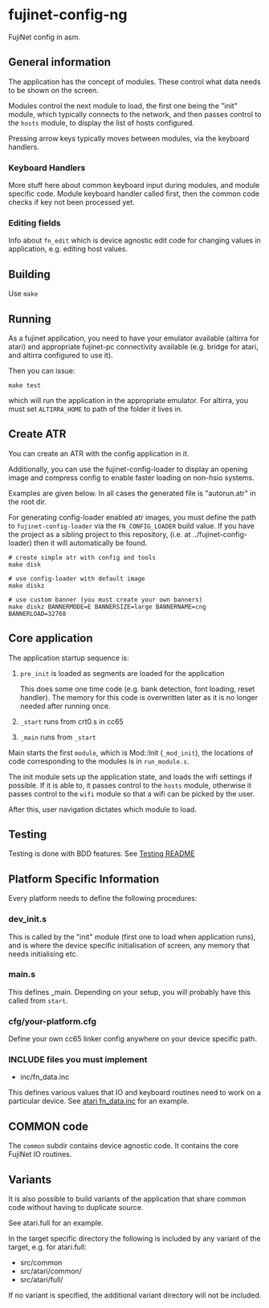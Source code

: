 # fujinet-config-ng

FujiNet config in asm.

## General information

The application has the concept of modules. These control what data needs to be shown on the screen.

Modules control the next module to load, the first one being the "init" module, which typically connects
to the network, and then passes control to the `hosts` module, to display the list of hosts configured.

Pressing arrow keys typically moves between modules, via the keyboard handlers.

### Keyboard Handlers

More stuff here about common keyboard input during modules, and module specific code. Module keyboard handler
called first, then the common code checks if key not been processed yet.

### Editing fields

Info about `fn_edit` which is device agnostic edit code for changing values in application, e.g. editing
host values.

## Building

Use `make`

## Running

As a fujinet application, you need to have your emulator available (altirra for atari) and appropriate fujinet-pc
connectivity available (e.g. bridge for atari, and altirra configured to use it).

Then you can issue:

```shell
make test
```

which will run the application in the appropriate emulator. For altirra, you must set `ALTIRRA_HOME` to path of the folder it lives in.

## Create ATR

You can create an ATR with the config application in it.

Additionally, you can use the fujinet-config-loader to display an opening image and compress config to enable faster loading on non-hsio systems.

Examples are given below. In all cases the generated file is "autorun.atr" in the root dir.

For generating config-loader enabled atr images, you must define the path to `fujinet-config-loader` via the `FN_CONFIG_LOADER` build value.
If you have the project as a sibling project to this repository, (i.e. at ../fujinet-config-loader) then it will automatically be found.

```shell
# create simple atr with config and tools
make disk

# use config-loader with default image
make diskz

# use custom banner (you must create your own banners)
make diskz BANNERMODE=E BANNERSIZE=large BANNERNAME=cng BANNERLOAD=32768 

```

## Core application

The application startup sequence is:

1. `pre_init` is loaded as segments are loaded for the application

    This does some one time code (e.g. bank detection, font loading, reset handler).
    The memory for this code is overwritten later as it is no longer needed after running once.

2. `_start` runs from crt0.s in cc65

3. `_main` runs from `_start`

Main starts the first `module`, which is Mod::Init (`_mod_init`), the locations of code
corresponding to the modules is in `run_module.s`.

The init module sets up the application state, and loads the wifi settings if possible.
If it is able to, it passes control to the `hosts` module, otherwise it passes control to
the `wifi` module so that a wifi can be picked by the user.

After this, user navigation dictates which module to load.

## Testing

Testing is done with BDD features. See [Testing README](testing/bdd-testing/README.md)

## Platform Specific Information

Every platform needs to define the following procedures:

### dev_init.s

This is called by the "init" module (first one to load when application runs), and is where
the device specific initialisation of screen, any memory that needs initialising etc.

### main.s

This defines _main. Depending on your setup, you will probably have this called from `start`.

### cfg/your-platform.cfg

Define your own cc65 linker config anywhere on your device specific path.

### INCLUDE files you must implement

- inc/fn_data.inc

This defines various values that IO and keyboard routines need to work on a particular device.
See [atari fn_data.inc](src/atari/common/inc/fn_data.inc) for an example.

## COMMON code

The `common` subdir contains device agnostic code. It contains the core FujiNet IO routines.

## Variants

It is also possible to build variants of the application that share common code without having to duplicate source.

See atari.full for an example.

In the target specific directory the following is included by any variant of the target, e.g. for atari.full:

- src/common
- src/atari/common/
- src/atari/full/

If no variant is specified, the additional variant directory will not be included.
